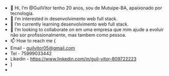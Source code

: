 - 👋 Hi, I’m @GuilVitor tenho 20 anos, sou de Mutuipe-BA, apaixonado por tecnologia.
- 👀 I’m interested in desenvolvimento web full stack.
- 🌱 I’m currently learning desenvolvimento web full stack.
- 💞️ I’m looking to collaborate on em uma empresa que mim ajude a evoluir não sor profissionalmente, mas tambem como pessoa.
- 📫 How to reach me {
-  Email - guilvitor05@gmail.com
-  Tel - 75999033442
-  Likedin - https://www.linkedin.com/in/guil-vitor-809722223
- }
- 

<!---
GuilVitor/GuilVitor is a ✨ special ✨ repository because its `README.md` (this file) appears on your GitHub profile.
You can click the Preview link to take a look at your changes.
--->

